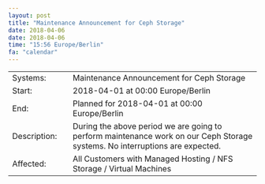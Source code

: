 ```yaml
---
layout: post
title: "Maintenance Announcement for Ceph Storage"
date: 2018-04-06
date: 2018-04-06
time: "15:56 Europe/Berlin"
fa: "calendar"
---
```


|                   |   |                                                                      |
|-------------------|---|----------------------------------------------------------------------|
| Systems:          |   | Maintenance Announcement for Ceph Storage|
| Start:            |   | 2018-04-01 at 00:00 Europe/Berlin |
| End:              |   | Planned for 2018-04-01 at 00:00  Europe/Berlin |
| Description:      |   | During the above period we are going to perform maintenance work on our Ceph Storage systems. No interruptions are expected. |
| Affected:         |   |All Customers with Managed Hosting / NFS Storage / Virtual Machines |